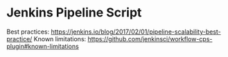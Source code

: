 # Jenkins Pipeline Script

Best practices: https://jenkins.io/blog/2017/02/01/pipeline-scalability-best-practice/
Known limitations: https://github.com/jenkinsci/workflow-cps-plugin#known-limitations
